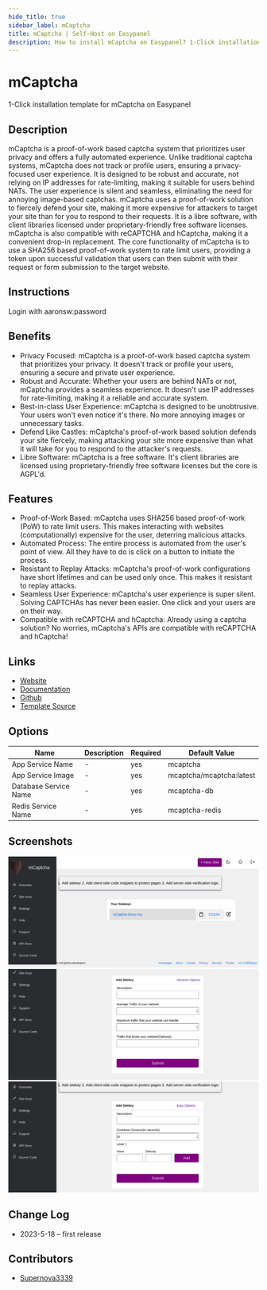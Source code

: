 ```yaml
---
hide_title: true
sidebar_label: mCaptcha
title: mCaptcha | Self-Host on Easypanel
description: How to install mCaptcha on Easypanel? 1-Click installation template for mCaptcha on Easypanel
---
```


<!-- generated -->

# mCaptcha

1-Click installation template for mCaptcha on Easypanel

## Description

mCaptcha is a proof-of-work based captcha system that prioritizes user privacy and offers a fully automated experience. Unlike traditional captcha systems, mCaptcha does not track or profile users, ensuring a privacy-focused user experience. It is designed to be robust and accurate, not relying on IP addresses for rate-limiting, making it suitable for users behind NATs. The user experience is silent and seamless, eliminating the need for annoying image-based captchas. mCaptcha uses a proof-of-work solution to fiercely defend your site, making it more expensive for attackers to target your site than for you to respond to their requests. It is a libre software, with client libraries licensed under proprietary-friendly free software licenses. mCaptcha is also compatible with reCAPTCHA and hCaptcha, making it a convenient drop-in replacement. The core functionality of mCaptcha is to use a SHA256 based proof-of-work system to rate limit users, providing a token upon successful validation that users can then submit with their request or form submission to the target website.

## Instructions

Login with aaronsw:password

## Benefits

- Privacy Focused: mCaptcha is a proof-of-work based captcha system that prioritizes your privacy. It doesn't track or profile your users, ensuring a secure and private user experience.
- Robust and Accurate: Whether your users are behind NATs or not, mCaptcha provides a seamless experience. It doesn't use IP addresses for rate-limiting, making it a reliable and accurate system.
- Best-in-class User Experience: mCaptcha is designed to be unobtrusive. Your users won't even notice it's there. No more annoying images or unnecessary tasks.
- Defend Like Castles: mCaptcha's proof-of-work based solution defends your site fiercely, making attacking your site more expensive than what it will take for you to respond to the attacker's requests.
- Libre Software: mCaptcha is a free software. It's client libraries are licensed using proprietary-friendly free software licenses but the core is AGPL'd.

## Features

- Proof-of-Work Based: mCaptcha uses SHA256 based proof-of-work (PoW) to rate limit users. This makes interacting with websites (computationally) expensive for the user, deterring malicious attacks.
- Automated Process: The entire process is automated from the user's point of view. All they have to do is click on a button to initiate the process.
- Resistant to Replay Attacks: mCaptcha's proof-of-work configurations have short lifetimes and can be used only once. This makes it resistant to replay attacks.
- Seamless User Experience: mCaptcha's user experience is super silent. Solving CAPTCHAs has never been easier. One click and your users are on their way.
- Compatible with reCAPTCHA and hCaptcha: Already using a captcha solution? No worries, mCaptcha's APIs are compatible with reCAPTCHA and hCaptcha!

## Links

- [Website](https://mcaptcha.org)
- [Documentation](https://mcaptcha.org/docs)
- [Github](https://github.com/mcaptcha/mcaptcha)
- [Template Source](https://github.com/easypanel-io/templates/tree/main/templates/mcaptcha)

## Options

Name | Description | Required | Default Value
-|-|-|-
App Service Name | - | yes | mcaptcha
App Service Image | - | yes | mcaptcha/mcaptcha:latest
Database Service Name | - | yes | mcaptcha-db
Redis Service Name | - | yes | mcaptcha-redis

## Screenshots

![mCaptcha Screenshot](./assets/screenshot1.png)
![mCaptcha Screenshot](./assets/screenshot2.png)
![mCaptcha Screenshot](./assets/screenshot3.png)

## Change Log

- 2023-5-18 – first release

## Contributors

- [Supernova3339](https://github.com/Supernova3339)
